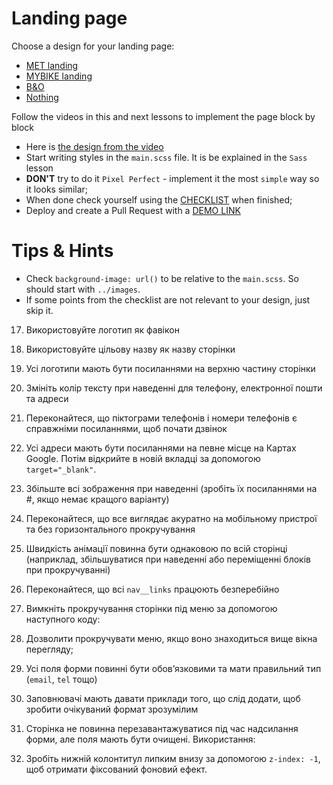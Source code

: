 # Landing page

Choose a design for your landing page:

- [MET landing](https://www.figma.com/file/lSR1m42L9YwzQwzzxKwHpw/THE-MET)
- [MYBIKE landing](https://www.figma.com/file/NZQAIydtHo5QkINyGLHNcq/BIKE-New-Version?node-id=0%3A1)
- [B&O](https://www.figma.com/file/DtkQmQ797hk0nI4KfMi2Uq/BOSE-New-Version?type=design&node-id=6817-212&t=ZTV6Gl8NzaWkJ4FK-0)
- [Nothing](https://www.figma.com/file/DtkQmQ797hk0nI4KfMi2Uq/BOSE-New-Version?type=design&node-id=6802-139&t=L7eKz5YKLN0m5WxR-0)

Follow the videos in this and next lessons to implement the page block by block

- Here is [the design from the video](https://www.figma.com/file/DtkQmQ797hk0nI4KfMi2Uq/BOSE-New-Version?type=design&node-id=6703-88&t=L7eKz5YKLN0m5WxR-0)
- Start writing styles in the `main.scss` file. It is be explained in the `Sass` lesson
- **DON'T** try to do it `Pixel Perfect` - implement it the most `simple` way so it looks similar;
- When done check yourself using the [CHECKLIST](./checklist.md) when finished;
- Deploy and create a Pull Request with a [DEMO LINK](https://morozit.github.io/layout_landing-page/)

# Tips & Hints

- Check `background-image: url()` to be relative to the `main.scss`. So should start with `../images`.
- If some points from the checklist are not relevant to your design, just skip it.

17. Використовуйте логотип як фавікон
18. Використовуйте цільову назву як назву сторінки
19. Усі логотипи мають бути посиланнями на верхню частину сторінки
20. Змініть колір тексту при наведенні для телефону, електронної пошти та адреси
21. Переконайтеся, що піктограми телефонів і номери телефонів є справжніми посиланнями, щоб почати дзвінок
22. Усі адреси мають бути посиланнями на певне місце на Картах Google. Потім відкрийте в новій вкладці за допомогою `target="_blank"`.
23. Збільште всі зображення при наведенні (зробіть їх посиланнями на #, якщо немає кращого варіанту)
24. Переконайтеся, що все виглядає акуратно на мобільному пристрої та без горизонтального прокручування
25. Швидкість анімації повинна бути однаковою по всій сторінці (наприклад, збільшуватися при наведенні або переміщенні блоків при прокручуванні)
26. Переконайтеся, що всі `nav__links` працюють безперебійно
27. Вимкніть прокручування сторінки під меню за допомогою наступного коду:
28. Дозволити прокручувати меню, якщо воно знаходиться вище вікна перегляду;
29. Усі поля форми повинні бути обов’язковими та мати правильний тип (`email`, `tel` тощо)
30. Заповнювачі мають давати приклади того, що слід додати, щоб зробити очікуваний формат зрозумілим
31. Сторінка не повинна перезавантажуватися під час надсилання форми, але поля мають бути очищені. Використання:

32. Зробіть нижній колонтитул липким внизу за допомогою `z-index: -1`, щоб отримати фіксований фоновий ефект.
